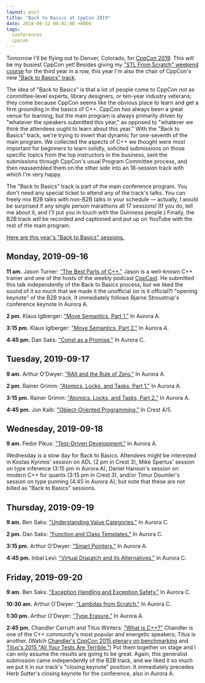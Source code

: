 ```yaml
---
layout: post
title: "Back to Basics at CppCon 2019"
date: 2019-09-12 00:01:00 +0000
tags:
  conferences
  cppcon
---
```


Tomorrow I'll be flying out to Denver, Colorado, for
[CppCon 2019](https://cppcon.org/cppcon-2019-program/).
This will be my busiest CppCon yet! Besides giving my
["STL From Scratch" weekend course](https://cppcon.org/class-2019-stl-from-scratch/)
for the third year in a row, this year I'm also the chair of CppCon's new
["Back to Basics" track](https://cppcon.org/b2b/).

The idea of "Back to Basics" is that a lot of people come to CppCon _not_ as committee-level experts,
library designers, or ten-year industry veterans; they come because CppCon seems like the obvious place
to learn and get a firm grounding in the basics of C++. CppCon has always been a great venue for learning,
but the main program is always primarily driven by "whatever the speakers submitted this year,"
as opposed to "whatever we think the attendees ought to learn about this year." With the "Back to Basics"
track, we're trying to invert that dynamic for one-seventh of the main program.
We collected the aspects of C++ we thought were most important for beginners to learn solidly,
solicited submissions on those specific topics from the top instructors in the business, sent the
submissions through CppCon's usual Program Committee process,
and then reassembled them on the other side into an 18-session track with which I'm very happy.

The "Back to Basics" track is part of the main conference program. You don't need any special ticket
to attend any of the track's talks. You can freely mix B2B talks with non-B2B talks in your schedule
— actually, I would be surprised if any single person marathons all 17 sessions! (If you do, tell me
about it, and I'll put you in touch with the Guinness people.)
Finally, the B2B track _will_ be recorded and captioned and put up on YouTube with the rest of
the main program.

[Here are this year's "Back to Basics" sessions.](https://cppcon2019.sched.com/overview/type/Back+to+Basics)

## Monday, 2019-09-16

<b>11 am.</b>
Jason Turner: ["The Best Parts of C++."](https://cppcon2019.sched.com/event/SMB7/) Jason is a well-known C++ trainer and one of the hosts of
the weekly podcast [CppCast](https://cppcast.com). He submitted this talk independently of the
Back to Basics process, but we liked the sound of it so much that we made it the unofficial
(or is it official?) "opening keynote" of the B2B track. It immediately follows Bjarne Stroustrup's
conference keynote in Aurora A.

<b>2 pm.</b>
Klaus Iglberger: ["Move Semantics, Part 1."](https://cppcon2019.sched.com/event/SMBy/)
In Aurora A.

<b>3:15 pm.</b>
Klaus Iglberger: ["Move Semantics, Part 2."](https://cppcon2019.sched.com/event/SMC1/)
In Aurora A.

<b>4:45 pm.</b>
Dan Saks: ["Const as a Promise."](https://cppcon2019.sched.com/event/SMC8/)
In Aurora C.

## Tuesday, 2019-09-17

<b>9 am.</b>
Arthur O'Dwyer: ["RAII and the Rule of Zero."](https://cppcon2019.sched.com/event/SMBL/)
In Aurora A.

<b>2 pm.</b>
Rainer Grimm: ["Atomics, Locks, and Tasks, Part 1."](https://cppcon2019.sched.com/event/SMCK/)
In Aurora A.

<b>3:15 pm.</b>
Rainer Grimm: ["Atomics, Locks, and Tasks, Part 2."](https://cppcon2019.sched.com/event/SMCM/)
In Aurora A.

<b>4:45 pm.</b>
Jon Kalb: ["Object-Oriented Programming."](https://cppcon2019.sched.com/event/SMCV/)
In Crest 4/5.

## Wednesday, 2019-09-18

<b>9 am.</b>
Fedor Pikus: ["Test-Driven Development."](https://cppcon2019.sched.com/event/SMBC/)
In Aurora A.

Wednesday is a slow day for Back to Basics.
Attendees might be interested in Kostas Kyrimis' session on ADL (2 pm in Crest 3),
Mike Spertus' session on type inference (3:15 pm in Aurora A), Daniel Hanson's session
on modern C++ for quants (3:15 pm in Crest 3), and/or Timur Doumler's
session on type punning (4:45 in Aurora A); but note that these are not
billed as "Back to Basics" sessions.

## Thursday, 2019-09-19

<b>9 am.</b>
Ben Saks: ["Understanding Value Categories."](https://cppcon2019.sched.com/event/SMBM/)
In Aurora C.

<b>2 pm.</b>
Dan Saks: ["Function and Class Templates."](https://cppcon2019.sched.com/event/SMCb/)
In Aurora C.

<b>3:15 pm.</b>
Arthur O'Dwyer: ["Smart Pointers."](https://cppcon2019.sched.com/event/SMBI/)
In Aurora A.

<b>4:45 pm.</b>
Inbal Levi: ["Virtual Dispatch and its Alternatives."](https://cppcon2019.sched.com/event/SMBD/)
In Aurora C.

## Friday, 2019-09-20

<b>9 am.</b>
Ben Saks: ["Exception Handling and Exception Safety."](https://cppcon2019.sched.com/event/SMBO/)
In Aurora C.

<b>10:30 am.</b>
Arthur O'Dwyer: ["Lambdas from Scratch."](https://cppcon2019.sched.com/event/SMBG/)
In Aurora C.

<b>1:30 pm.</b>
Arthur O'Dwyer: ["Type Erasure."](https://cppcon2019.sched.com/event/SMBJ/)
In Aurora A.

<b>2:45 pm.</b>
Chandler Carruth and Titus Winters: ["What is C++?"](https://cppcon2019.sched.com/event/SMBA/)
Chandler is one of the C++ community's most popular and energetic speakers; Titus is another. (Watch
[Chandler's CppCon 2015 plenary on benchmarking](https://www.youtube.com/watch?v=nXaxk27zwlk)
and [Titus's 2015 "All Your Tests Are Terrible."](https://www.youtube.com/watch?v=u5senBJUkPc))
Put them together on stage and I can only assume the results are going to be great. Again, this
generalist submission came independently of the B2B track, and we liked it so much we put it
in our track's "closing keynote" position.
It immediately precedes Herb Sutter's closing keynote for the conference, also in Aurora A.

